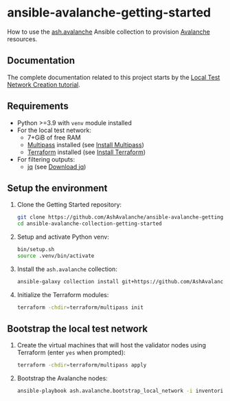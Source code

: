 # ansible-avalanche-getting-started

How to use the [ash.avalanche](https://github.com/AshAvalanche/ansible-avalanche-collection) Ansible collection to provision [Avalanche](https://docs.avax.network/) resources.

## Documentation

The complete documentation related to this project starts by the [Local Test Network Creation tutorial](https://ash.center/docs/toolkit/ansible-avalanche-collection/tutorials/local-test-network).

## Requirements

- Python >=3.9 with `venv` module installed
- For the local test network:
  - 7+GiB of free RAM
  - [Multipass](https://multipass.run) installed (see [Install Multipass](https://multipass.run/install))
  - [Terraform](https://terraform.io) installed (see [Install Terraform](https://developer.hashicorp.com/terraform/tutorials/aws-get-started/install-cli))
- For filtering outputs:
  - [jq](https://stedolan.github.io/jq/) (see [Download jq](https://stedolan.github.io/jq/download/))

## Setup the environment

1. Clone the Getting Started repository:

   ```bash
   git clone https://github.com/AshAvalanche/ansible-avalanche-getting-started
   cd ansible-avalanche-collection-getting-started
   ```

2. Setup and activate Python venv:

   ```bash
   bin/setup.sh
   source .venv/bin/activate
   ```

3. Install the `ash.avalanche` collection:

   ```bash
   ansible-galaxy collection install git+https://github.com/AshAvalanche/ansible-avalanche-collection.git
   ```

4. Initialize the Terraform modules:

   ```bash
   terraform -chdir=terraform/multipass init
   ```

## Bootstrap the local test network

1. Create the virtual machines that will host the validator nodes using Terraform (enter `yes` when prompted):

   ```bash
   terraform -chdir=terraform/multipass apply
   ```

2. Bootstrap the Avalanche nodes:

   ```bash
   ansible-playbook ash.avalanche.bootstrap_local_network -i inventories/local
   ```
